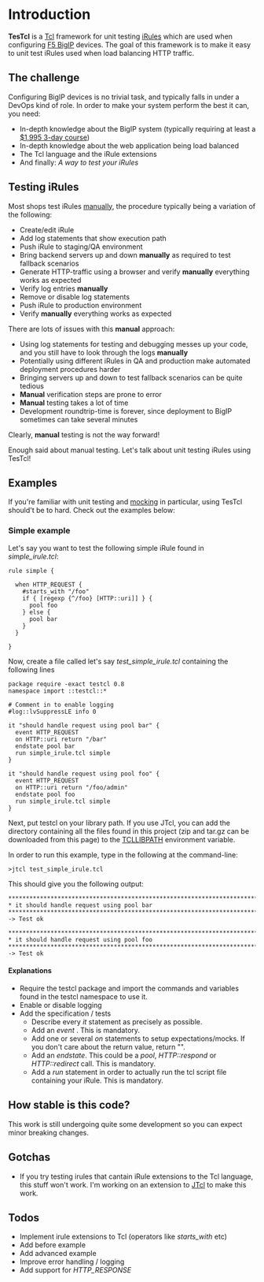 # Introduction

**TesTcl** is a [Tcl](http://en.wikipedia.org/wiki/Tcl) framework for unit testing 
[iRules](https://devcentral.f5.com/HotTopics/iRules/tabid/1082202/Default.aspx) which 
are used when configuring [F5 BigIP](http://www.f5.com/products/big-ip/) devices.
The goal of this framework is to make it easy to unit test iRules used when load balancing HTTP traffic.

## The challenge

Configuring BigIP devices is no trivial task, and typically falls in under a DevOps kind of role.
In order to make your system perform the best it can, you need:

- In-depth knowledge about the BigIP system (typically requiring at least a [$1,995 3-day course](http://www.f5.com/services/global-training/course-descriptions/big-ip-ltm-essentials.html))
- In-depth knowledge about the web application being load balanced 
- The Tcl language and the iRule extensions
- And finally: _A way to test your iRules_

## Testing iRules

Most shops test iRules [manually](http://en.wikipedia.org/wiki/Manual_testing), the procedure typically being a variation of the following:

- Create/edit iRule
- Add log statements that show execution path
- Push iRule to staging/QA environment
- Bring backend servers up and down **manually** as required to test fallback scenarios
- Generate HTTP-traffic using a browser and verify **manually** everything works as expected
- Verify log entries **manually**
- Remove or disable log statements
- Push iRule to production environment
- Verify **manually** everything works as expected 

There are lots of issues with this **manual** approach:

- Using log statements for testing and debugging messes up your code, and you still have to look through the logs **manually**
- Potentially using different iRules in QA and production make automated deployment procedures harder
- Bringing servers up and down to test fallback scenarios can be quite tedious
- **Manual** verification steps are prone to error
- **Manual** testing takes a lot of time
- Development roundtrip-time is forever, since deployment to BigIP sometimes can take several minutes

Clearly, **manual** testing is not the way forward!

Enough said about manual testing. Let's talk about unit testing iRules using TesTcl!

## Examples

If you're familiar with unit testing and [mocking](http://en.wikipedia.org/wiki/Mock_object) in particular,
using TesTcl should't be to hard. Check out the examples below:

### Simple example ###

Let's say you want to test the following simple iRule found in *simple_irule.tcl*:

    rule simple {

      when HTTP_REQUEST {
        #starts_with "/foo" 
        if { [regexp {^/foo} [HTTP::uri]] } {
          pool foo
        } else {
          pool bar
        }
      }

    }

Now, create a file called let's say *test_simple_irule.tcl* containing the following lines

    package require -exact testcl 0.8
    namespace import ::testcl::*

    # Comment in to enable logging
    #log::lvSuppressLE info 0
    
    it "should handle request using pool bar" {
      event HTTP_REQUEST
      on HTTP::uri return "/bar"
      endstate pool bar
      run simple_irule.tcl simple
    }

    it "should handle request using pool foo" {
      event HTTP_REQUEST
      on HTTP::uri return "/foo/admin"
      endstate pool foo
      run simple_irule.tcl simple
    }

Next, put testcl on your library path. If you use JTcl, you can add the directory containing all the 
files found in this project (zip and tar.gz can be downloaded from this page) to 
the [TCLLIBPATH](http://jtcl.kenai.com/gettingstarted.html) environment variable.

In order to run this example, type in the following at the command-line:

    >jtcl test_simple_irule.tcl

This should give you the following output:

    **************************************************************************
    * it should handle request using pool bar
    **************************************************************************
    -> Test ok

    **************************************************************************
    * it should handle request using pool foo
    **************************************************************************
    -> Test ok

#### Explanations

- Require the testcl package and import the commands and variables found in the testcl namespace to use it.
- Enable or disable logging
- Add the specification / tests
  - Describe every _it_ statement as precisely as possible.  
  - Add an _event_ . This is mandatory.
  - Add one or several _on_ statements to setup expectations/mocks. If you don't care about the return value, return "".
  - Add an _endstate_. This could be a _pool_, _HTTP::respond_ or _HTTP::redirect_ call. This is mandatory.
  - Add a _run_ statement in order to actually run the tcl script file containing your iRule. This is mandatory.

## How stable is this code?
This work is still undergoing quite some development so you can expect minor breaking changes.

## Gotchas
- If you try testing irules that cantain iRule extensions to the Tcl language, this stuff won't work. I'm working on an extension to [JTcl](http://jtcl.kenai.com/) to make this work.

## Todos

- Implement irule extensions to Tcl (operators like *starts_with* etc)
- Add before example
- Add advanced example
- Improve error handling / logging
- Add support for *HTTP_RESPONSE*